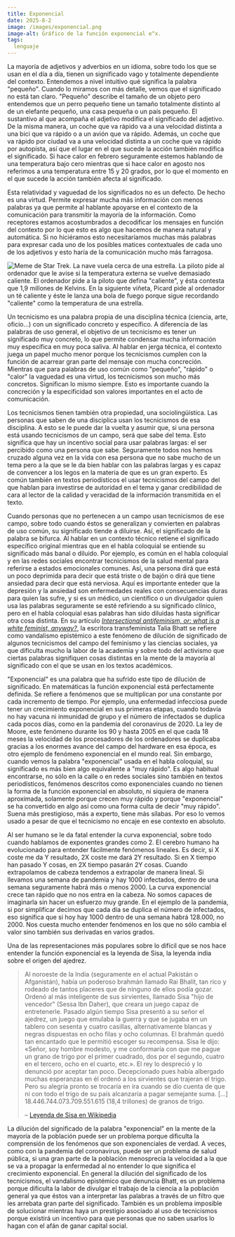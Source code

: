 ```yaml
---
title: Exponencial
date: 2025-8-2
image: /images/exponencial.png
image-alt: Gráfico de la función exponencial e^x.
tags:
  lenguaje
---
```

La mayoría de adjetivos y adverbios en un idioma, sobre todo los que se usan en el día a día, tienen un significado vago y totalmente dependiente del contexto. Entendemos a nivel intuitivo qué significa la palabra "pequeño". Cuando lo miramos con más detalle, vemos que el significado no está tan claro. "Pequeño" describe el tamaño de un objeto pero entendemos que un perro pequeño tiene un tamaño totalmente distinto al de un elefante pequeño, una casa pequeña o un país pequeño. El sustantivo al que acompaña el adjetivo modifica el significado del adjetivo. De la misma manera, un coche que va rápido va a una velocidad distinta a una bici que va rápido o a un avión que va rápido. Además, un coche que va rápido por ciudad va a una velocidad distinta a un coche que va rápido por autopista, así que el lugar en el que sucede la acción también modifica el significado. Si hace calor en febrero seguramente estemos hablando de una temperatura bajo cero mientras que si hace calor en agosto nos referimos a una temperatura entre 15 y 20 grados, por lo que el momento en el que sucede la acción también afecta al significado.

Esta relatividad y vaguedad de los significados no es un defecto. De hecho es una virtud. Permite expresar mucha más información con menos palabras ya que permite al hablante apoyarse en el contexto de la comunicación para transmitir la mayoría de la información. Como receptores estamos acostumbrados a decodificar los mensajes en función del contexto por lo que esto es algo que hacemos de manera natural y automática. Si no hiciéramos esto necesitaríamos muchas más palabras para expresar cada uno de los posibles matices contextuales de cada uno de los adjetivos y esto haría de la comunicación mucho más farragosa.

![Meme de Star Trek. La nave vuela cerca de una estrella. La piloto pide al ordenador que le avise si la temperatura externa se vuelve demasiado caliente. El ordenador pide a la piloto que defina "caliente", y ésta contesta que 1,9 millones de Kelvins. En la siguiente viñeta, Picard pide al ordenador un té caliente y éste le lanza una bola de fuego porque sigue recordando "caliente" como la temperatura de una estrella.](/images/earl-grey-meme.jpg)

Un tecnicismo es una palabra propia de una disciplina técnica (ciencia, arte, oficio...) con un significado concreto y específico. A diferencia de las palabras de uso general, el objetivo de un tecnicismo es tener un significado muy concreto, lo que permite condensar mucha información muy específica en muy poca saliva. Al hablar en jerga técnica, el contexto juega un papel mucho menor porque los tecnicismos cumplen con la función de acarrear gran parte del mensaje con mucha concreción. Mientras que para palabras de uso común como "pequeño", "rápido" o "calor" la vaguedad es una virtud, los tecnicismos son mucho más concretos. Significan lo mismo siempre. Esto es importante cuando la concreción y la especificidad son valores importantes en el acto de comunicación.

Los tecnicismos tienen también otra propiedad, una sociolingüística. Las personas que saben de una disciplica usan los tecnicismos de esa disciplina. A esto se le puede dar la vuelta y asumir que, si una persona está usando tecnicismos de un campo, será que sabe del tema. Esto significa que hay un incentivo social para usar palabras largas: el ser percibido como una persona que sabe. Seguramente todos nos hemos cruzado alguna vez en la vida con esa persona que no sabe mucho de un tema pero a la que se le da bien hablar con las palabras largas y es capaz de convencer a los legos en la materia de que es un gran experto. Es común también en textos periodísticos el usar tecnicismos del campo del que hablan para investirse de autoridad en el tema y ganar credibilidad de cara al lector de la calidad y veracidad de la información transmitida en el texto.

Cuando personas que no pertenecen a un campo usan tecnicismos de ese campo, sobre todo cuando éstos se generalizan y convierten en palabras de uso común, su significado tiende a diluirse. Así, el significado de la palabra se bifurca. Al hablar en un contexto técnico retiene el significado específico original mientras que en el habla coloquial se entiende su significado más banal o diluido. Por ejemplo, es común en el habla coloquial y en las redes sociales encontrar tecnicismos de la salud mental para referirse a estados emocionales comunes. Así, una persona dirá que está un poco deprimida para decir que está triste o de bajón o dirá que tiene ansiedad para decir que está nerviosa. Aquí es importante enteder que la depresión y la ansiedad son enfermedades reales con consecuencias duras para quien las sufre, y si es un médico, un científico o un divulgador quien usa las palabras seguramente se esté refiriendo a su significado clínico, pero en el habla coloquial esas palabras han sido diluidas hasta significar otra cosa distinta. En su artículo [_Intersectional antifeminism, or: what is a white feminist, anyway?_](https://taliabhattwrites.substack.com/p/intersectional-antifeminism-or-what), la escritora transfeminista Talia Bhatt se refiere como vandalismo epistémico a este fenómeno de dilución de significado de algunos tecnicismos del campo del feminismo y las ciencias sociales, ya que dificulta mucho la labor de la academia y sobre todo del activismo que ciertas palabras signifiquen cosas distintas en la mente de la mayoría al significado con el que se usan en los textos académicos.

"Exponencial" es una palabra que ha sufrido este tipo de dilución de significado. En matemáticas la función exponencial está perfectamente definida. Se refiere a fenómenos que se multiplican por una constante por cada incremento de tiempo. Por ejemplo, una enfermedad infecciosa puede tener un crecimiento exponencial en sus primeras etapas, cuando todavía no hay vacuna ni inmunidad de grupo y el número de infectados se duplica cada pocos días, como en la pandemia del coronavirus de 2020. La ley de Moore, este fenómeno durante los 90 y hasta 2005 en el que cada 18 meses la velocidad de los procesadores de los ordenadores se duplicaba gracias a los enormes avance del campo del hardware en esa época, es otro ejemplo de fenómeno exponencial en el mundo real. Sin embargo, cuando vemos la palabra "exponencial" usada en el habla coloquial, su significado es más bien algo equivalente a "muy rápido". Es algo habitual encontrarse, no sólo en la calle o en redes sociales sino también en textos periodísticos, fenómenos descritos como exponenciales cuando no tienen la forma de la función exponencial en absoluto, ni siquiera de manera aproximada, solamente porque crecen muy rápido y porque "exponencial" se ha convertido en algo así como una forma culta de decir "muy rápido". Suena más prestigioso, más a experto, tiene más sílabas. Por eso lo vemos usado a pesar de que el tecnicismo no encaje en ese contexto en absoluto.

Al ser humano se le da fatal entender la curva exponencial, sobre todo cuando hablamos de exponentes grandes como 2. El cerebro humano ha evolucionado para entender fácilmente fenómenos lineales. Es decir, si X coste me da Y resultado, 2X coste me dará 2Y resultado. Si en X tiempo han pasado Y cosas, en 2X tiempo pasarán 2Y cosas. Cuando extrapolamos de cabeza tendemos a extrapolar de manera lineal. Si llevamos una semana de pandemia y hay 1000 infectados, dentro de una semana seguramente habrá más o menos 2000. La curva exponencial crece tan rápido que no nos entra en la cabeza. No somos capaces de imaginarla sin hacer un esfuerzo muy grande. En el ejemplo de la pandemia, si por simplificar decimos que cada día se duplica el número de infectados, eso significa que si hoy hay 1000 dentro de una semana habrá 128.000, no 2000. Nos cuesta mucho entender fenómenos en los que no sólo cambia el valor sino también sus derivadas en varios grados.

Una de las representaciones más populares sobre lo difícil que se nos hace entender la función exponencial es la leyenda de Sisa, la leyenda india sobre el origen del ajedrez.

> Al noroeste de la India (seguramente en el actual Pakistán o Afganistán), había un poderoso brahmán llamado Rai Bhalit, tan rico y rodeado de tantos placeres que de ninguno de ellos podía gozar. Ordenó al más inteligente de sus sirvientes, llamado Sisa "hijo de vencedor" (Sessa Ibn Daher), que creara un juego capaz de entretenerle. Pasado algún tiempo Sisa presentó a su señor el ajedrez, un juego que emulaba la guerra y que se jugaba en un tablero con sesenta y cuatro casillas, alternativamente blancas y negras dispuestas en ocho filas y ocho columnas. El brahmán quedó tan encantado que le permitió escoger su recompensa. Sisa le dijo: «Señor, soy hombre modesto, y me conformaría con que me pague un grano de trigo por el primer cuadrado, dos por el segundo, cuatro en el tercero, ocho en el cuarto, etc.». El rey lo despreció y lo denunció por aceptar tan poco. Decepcionado pues había albergado muchas esperanzas en él ordenó a los sirvientes que trajeran el trigo. Pero su alegría pronto se trocaría en ira cuando se dio cuenta de que ni con todo el trigo de su país alcanzaría a pagar semejante suma. [...] 18.446.744.073.709.551.615 (18,4 trillones) de granos de trigo.
>
> – [Leyenda de Sisa en Wikipedia](https://es.wikipedia.org/wiki/Leyenda_de_Sisa)

La dilución del significado de la palabra "exponencial" en la mente de la mayoría de la población puede ser un problema porque dificulta la comprensión de los fenómenos que son exponenciales de verdad. A veces, como con la pandemia del coronavirus, puede ser un problema de salud pública, si una gran parte de la población menosprecia la velocidad a la que se va a propagar la enfermedad al no entender lo que significa el crecimiento exponencial. En general la dilución del significado de los tecnicismos, el vandalismo epistémico que denuncia Bhatt, es un problema porque dificulta la labor de divulgar el trabajo de la ciencia a la población general ya que éstos van a interpretar las palabras a través de un filtro que les arrebata gran parte del significado. También es un problema imposible de solucionar mientras haya un prestigio asociado al uso de tecnicismos porque existirá un incentivo para que personas que no saben usarlos lo hagan con el afán de ganar capital social.
